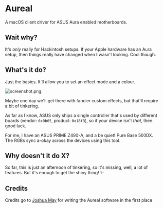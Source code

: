 # Aureal

A macOS client driver for ASUS Aura enabled motherboards.

## Wait why?

It's _only_ really for Hackintosh setups. If your Apple hardware has an Aura setup, then things really have changed when I wasn't looking. Cool though.

## What's it do?

Just the basics. It'll allow you to set an effect mode and a colour.

![screenshot.png](https://i.imgur.com/POCzLhH.png)

Maybe one day we'll get there with fancier custom effects, but that'll require a bit of tinkering.

As far as I know, ASUS only ships a single controller that's used by different boards (vendor: `0x0b05`, product: `0x18f3`), so if your device isn't _that_, then good luck.

For me, I have an ASUS PRIME Z490-A, and a be quiet! Pure Base 500DX. The RGBs sync a-okay across the devices using this tool.

## Why doesn't it do X?

So far, this is just an afternoon of tinkering, so it's missing, well, a lot of features. But it's enough to get the shiny thing! ✨


## Credits

Credits go to [Joshua May](https://github.com/notjosh) for writing the Aureal software in the first place
